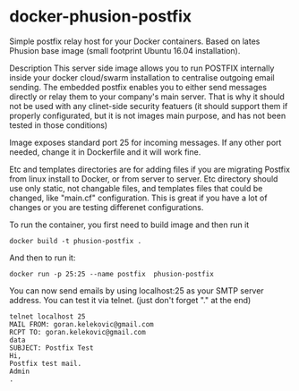 # docker-phusion-postfix
Simple postfix relay host for your Docker containers. Based on lates Phusion base image (small footprint Ubuntu 16.04 installation).

Description
This server side image allows you to run POSTFIX internally inside your docker cloud/swarm installation to centralise outgoing email sending. 
The embedded postfix enables you to either send messages directly or relay them to your company's main server. 
That is why it should not be used with any clinet-side security featuers (it should support them if properly configurated, but it is not images main purpose, and has not been tested in those conditions) 

Image exposes standard port 25 for incoming messages. If any other port needed, change it in Dockerfile and it will work fine.

Etc and templates directories are for adding files if you are migrating Postfix from linux install to Docker, or from server to server. Etc directory should use only static, not changable files, and templates files that could be changed, like "main.cf" configuration.
This is great if you have a lot of changes or you are testing differenet configurations.

To run the container, you first need to build image and then run it
```
docker build -t phusion-postfix .
```

And then to run it:
```
docker run -p 25:25 --name postfix  phusion-postfix
```

You can now send emails by using localhost:25 as your SMTP server address.
You can test it via telnet. (just don't forget "." at the end)

```
telnet localhost 25 
MAIL FROM: goran.kelekovic@gmail.com
RCPT TO: goran.kelekovic@gmail.com
data
SUBJECT: Postfix Test
Hi,
Postfix test mail.
Admin
.
```

